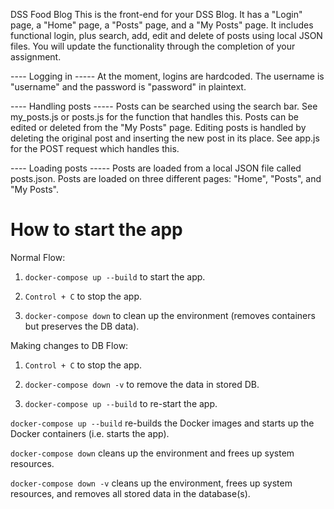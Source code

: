 DSS Food Blog
This is the front-end for your DSS Blog. It has a "Login" page, a "Home" page, a "Posts" page, and a "My Posts" page. It includes
functional login, plus search, add, edit and delete of posts using local JSON files. You will update the functionality through the completion of your assignment.

---- Logging in -----
At the moment, logins are hardcoded. The username is "username" and the password is "password" in plaintext.

---- Handling posts -----
Posts can be searched using the search bar. See my_posts.js or posts.js for the function that handles this.
Posts can be edited or deleted from the "My Posts" page. Editing posts is handled by deleting the original post and inserting the new post in its place. See app.js for the POST request which handles this.

---- Loading posts -----
Posts are loaded from a local JSON file called posts.json. Posts are loaded on three different pages: "Home", "Posts", and "My Posts".

# How to start the app

Normal Flow:

1. `docker-compose up --build` to start the app.

2. `Control + C` to stop the app.

3. `docker-compose down` to clean up the environment (removes containers but preserves the DB data).

Making changes to DB Flow:

1. `Control + C` to stop the app.

2. `docker-compose down -v` to remove the data in stored DB.

3. `docker-compose up --build` to re-start the app.

`docker-compose up --build` re-builds the Docker images and starts up the Docker containers (i.e. starts the app).

`docker-compose down` cleans up the environment and frees up system resources.

`docker-compose down -v` cleans up the environment, frees up system resources, and removes all stored data in the database(s).